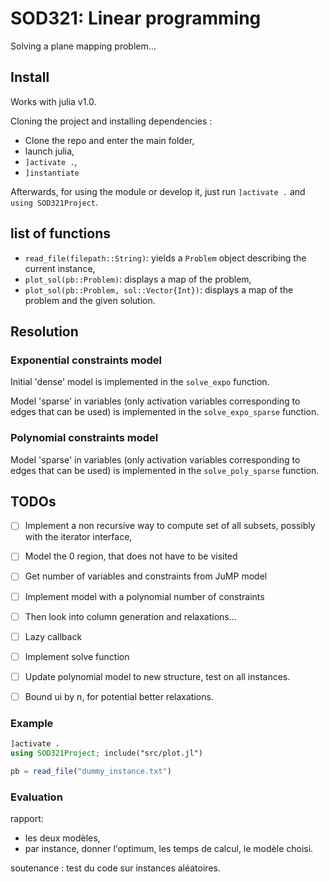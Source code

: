 # SOD321: Linear programming

Solving a plane mapping problem...

## Install

Works with julia v1.0.

Cloning the project and installing dependencies :
 - Clone the repo and enter the main folder,
 - launch julia,
 - `]activate .`,
 - `]instantiate`

Afterwards, for using the module or develop it, just run `]activate .` and `using SOD321Project`.

## list of functions

- `read_file(filepath::String)`: yields a `Problem` object describing the current instance,
- `plot_sol(pb::Problem)`: displays a map of the problem,
- `plot_sol(pb::Problem, sol::Vector{Int})`: displays a map of the problem and the given solution.

## Resolution

### Exponential constraints model

Initial 'dense' model is implemented in the `solve_expo` function.

Model 'sparse' in variables (only activation variables corresponding to edges that can be used) is implemented in the `solve_expo_sparse` function.

### Polynomial constraints model

Model 'sparse' in variables (only activation variables corresponding to edges that can be used) is implemented in the `solve_poly_sparse` function.

## TODOs

- [ ] Implement a non recursive way to compute set of all subsets, possibly with the iterator interface,
- [ ] Model the 0 region, that does not have to be visited
- [ ] Get number of variables and constraints from JuMP model
- [ ] Implement model with a polynomial number of constraints
- [ ] Then look into column generation and relaxations...

- [ ] Lazy callback
- [ ] Implement solve function
- [ ] Update polynomial model to new structure, test on all instances.
- [ ] Bound ui by n, for potential better relaxations.

### Example

```julia
]activate .
using SOD321Project; include("src/plot.jl")

pb = read_file("dummy_instance.txt")
```

### Evaluation

rapport:
- les deux modèles,
- par instance, donner l'optimum, les temps de calcul, le modèle choisi.

soutenance : test du code sur instances aléatoires.